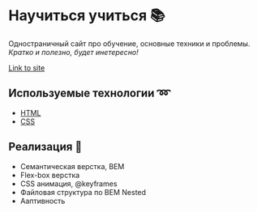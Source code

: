# Научиться учиться :books:

Одностраничный сайт про обучение, основные техники и проблемы.  
*Кратко и полезно, будет инетересно!*

[Link to site](https://lacsw.github.io/how-to-learn/)

## Используемые технологии :loop:
- [HTML](https://developer.mozilla.org/en-US/docs/Learn/Getting_started_with_the_web/HTML_basics)
- [CSS](https://developer.mozilla.org/en-US/docs/Web/CSS)

## Реализация :wrench:
- Семантическая верстка, BEM
- Flex-box верстка
- CSS анимация, @keyframes
- Файловая структура по BEM Nested
- Ааптивность
